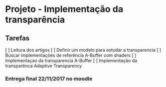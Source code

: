 # Projeto  - Implementação da transparência
## Tarefas
[ ] Leitura dos artigos
[ ] Definir um modelo para estudar a transparencia
[ ] Buscar implementações de referência A-Buffer com shaders
[ ] Implementaçao da transparencia A-Buffer
[ ] Implementação da transparênca Adaptive Transparency

### Entrega final 22/11/2017 no moodle

